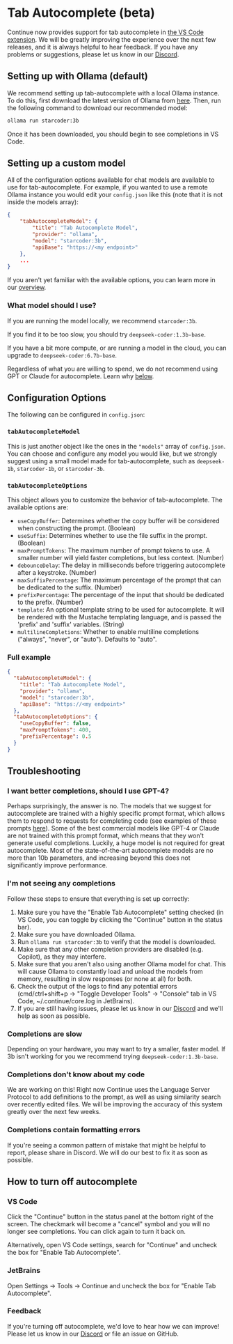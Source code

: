 # Tab Autocomplete (beta)

Continue now provides support for tab autocomplete in [the VS Code extension](https://marketplace.visualstudio.com/items?itemName=Continue.continue). We will be greatly improving the experience over the next few releases, and it is always helpful to hear feedback. If you have any problems or suggestions, please let us know in our [Discord](https://discord.gg/vapESyrFmJ).

## Setting up with Ollama (default)

We recommend setting up tab-autocomplete with a local Ollama instance. To do this, first download the latest version of Ollama from [here](https://ollama.ai). Then, run the following command to download our recommended model:

```bash
ollama run starcoder:3b
```

Once it has been downloaded, you should begin to see completions in VS Code.

## Setting up a custom model

All of the configuration options available for chat models are available to use for tab-autocomplete. For example, if you wanted to use a remote Ollama instance you would edit your `config.json` like this (note that it is not inside the models array):

```json title=~/.continue/config.json
{
    "tabAutocompleteModel": {
        "title": "Tab Autocomplete Model",
        "provider": "ollama",
        "model": "starcoder:3b",
        "apiBase": "https://<my endpoint>"
    },
    ...
}
```

If you aren't yet familiar with the available options, you can learn more in our [overview](../model-setup/overview.md).

### What model should I use?

If you are running the model locally, we recommend `starcoder:3b`.

If you find it to be too slow, you should try `deepseek-coder:1.3b-base`.

If you have a bit more compute, or are running a model in the cloud, you can upgrade to `deepseek-coder:6.7b-base`.

Regardless of what you are willing to spend, we do not recommend using GPT or Claude for autocomplete. Learn why [below](#i-want-better-completions-should-i-use-gpt-4).

## Configuration Options

The following can be configured in `config.json`:

### `tabAutocompleteModel`

This is just another object like the ones in the `"models"` array of `config.json`. You can choose and configure any model you would like, but we strongly suggest using a small model made for tab-autocomplete, such as `deepseek-1b`, `starcoder-1b`, or `starcoder-3b`.

### `tabAutocompleteOptions`

This object allows you to customize the behavior of tab-autocomplete. The available options are:

- `useCopyBuffer`: Determines whether the copy buffer will be considered when constructing the prompt. (Boolean)
- `useSuffix`: Determines whether to use the file suffix in the prompt. (Boolean)
- `maxPromptTokens`: The maximum number of prompt tokens to use. A smaller number will yield faster completions, but less context. (Number)
- `debounceDelay`: The delay in milliseconds before triggering autocomplete after a keystroke. (Number)
- `maxSuffixPercentage`: The maximum percentage of the prompt that can be dedicated to the suffix. (Number)
- `prefixPercentage`: The percentage of the input that should be dedicated to the prefix. (Number)
- `template`: An optional template string to be used for autocomplete. It will be rendered with the Mustache templating language, and is passed the 'prefix' and 'suffix' variables. (String)
- `multilineCompletions`: Whether to enable multiline completions ("always", "never", or "auto"). Defaults to "auto".

### Full example

```json title=~/.continue/config.json
{
  "tabAutocompleteModel": {
    "title": "Tab Autocomplete Model",
    "provider": "ollama",
    "model": "starcoder:3b",
    "apiBase": "https://<my endpoint>"
  },
  "tabAutocompleteOptions": {
    "useCopyBuffer": false,
    "maxPromptTokens": 400,
    "prefixPercentage": 0.5
  }
}
```

## Troubleshooting

### I want better completions, should I use GPT-4?

Perhaps surprisingly, the answer is no. The models that we suggest for autocomplete are trained with a highly specific prompt format, which allows them to respond to requests for completing code (see examples of these prompts [here](https://github.com/continuedev/continue/blob/d2bc6359e8ebf647892ec953e418042dc7f8a685/core/autocomplete/templates.ts)). Some of the best commercial models like GPT-4 or Claude are not trained with this prompt format, which means that they won't generate useful completions. Luckily, a huge model is not required for great autocomplete. Most of the state-of-the-art autocomplete models are no more than 10b parameters, and increasing beyond this does not significantly improve performance.

### I'm not seeing any completions

Follow these steps to ensure that everything is set up correctly:

1. Make sure you have the "Enable Tab Autocomplete" setting checked (in VS Code, you can toggle by clicking the "Continue" button in the status bar).
2. Make sure you have downloaded Ollama.
3. Run `ollama run starcoder:3b` to verify that the model is downloaded.
4. Make sure that any other completion providers are disabled (e.g. Copilot), as they may interfere.
5. Make sure that you aren't also using another Ollama model for chat. This will cause Ollama to constantly load and unload the models from memory, resulting in slow responses (or none at all) for both.
6. Check the output of the logs to find any potential errors (cmd/ctrl+shift+p -> "Toggle Developer Tools" -> "Console" tab in VS Code, ~/.continue/core.log in JetBrains).
7. If you are still having issues, please let us know in our [Discord](https://discord.gg/vapESyrFmJ) and we'll help as soon as possible.

### Completions are slow

Depending on your hardware, you may want to try a smaller, faster model. If 3b isn't working for you we recommend trying `deepseek-coder:1.3b-base`.

### Completions don't know about my code

We are working on this! Right now Continue uses the Language Server Protocol to add definitions to the prompt, as well as using similarity search over recently edited files. We will be improving the accuracy of this system greatly over the next few weeks.

### Completions contain formatting errors

If you're seeing a common pattern of mistake that might be helpful to report, please share in Discord. We will do our best to fix it as soon as possible.

## How to turn off autocomplete

### VS Code

Click the "Continue" button in the status panel at the bottom right of the screen. The checkmark will become a "cancel" symbol and you will no longer see completions. You can click again to turn it back on.

Alternatively, open VS Code settings, search for "Continue" and uncheck the box for "Enable Tab Autocomplete".

### JetBrains

Open Settings -> Tools -> Continue and uncheck the box for "Enable Tab Autocomplete".

### Feedback

If you're turning off autocomplete, we'd love to hear how we can improve! Please let us know in our [Discord](https://discord.gg/vapESyrFmJ) or file an issue on GitHub.
